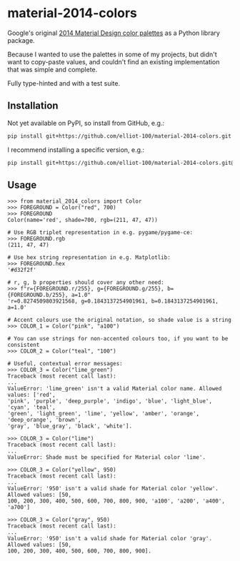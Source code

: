 # material-2014-colors

Google's original [2014 Material Design color palettes](https://m2.material.io/design/color/the-color-system.html#tools-for-picking-colors)
as a Python library package.

Because I wanted to use the palettes in some of my projects, but didn't want to
copy-paste values, and couldn't find an existing implementation that was simple
and complete.

Fully type-hinted and with a test suite.

## Installation

Not yet available on PyPI, so install from GitHub, e.g.:

```sh
pip install git+https://github.com/elliot-100/material-2014-colors.git
```

I recommend installing a specific version, e.g.:

```sh
pip install git+https://github.com/elliot-100/material-2014-colors.git@v0.1.0
```

## Usage

```pycon
>>> from material_2014_colors import Color
>>> FOREGROUND = Color("red", 700)
>>> FOREGROUND
Color(name='red', shade=700, rgb=(211, 47, 47))

# Use RGB triplet representation in e.g. pygame/pygame-ce:
>>> FOREGROUND.rgb
(211, 47, 47)

# Use hex string representation in e.g. Matplotlib:
>>> FOREGROUND.hex
'#d32f2f'

# r, g, b properties should cover any other need:
>>> f"r={FOREGROUND.r/255}, g={FOREGROUND.g/255}, b={FOREGROUND.b/255}, a=1.0"
'r=0.8274509803921568, g=0.1843137254901961, b=0.1843137254901961, a=1.0'

# Accent colours use the original notation, so shade value is a string  
>>> COLOR_1 = Color("pink", "a100")

# You can use strings for non-accented colours too, if you want to be consistent
>>> COLOR_2 = Color("teal", "100")

# Useful, contextual error messages:
>>> COLOR_3 = Color("lime_green") 
Traceback (most recent call last):
...
ValueError: 'lime_green' isn't a valid Material color name. Allowed values: ['red', 
'pink', 'purple', 'deep_purple', 'indigo', 'blue', 'light_blue', 'cyan', 'teal', 
'green', 'light_green', 'lime', 'yellow', 'amber', 'orange', 'deep_orange', 'brown', 
'gray', 'blue_gray', 'black', 'white'].

>>> COLOR_3 = Color("lime")
Traceback (most recent call last):
...
ValueError: Shade must be specified for Material color 'lime'.

>>> COLOR_3 = Color("yellow", 950)
Traceback (most recent call last):
...
ValueError: '950' isn't a valid shade for Material color 'yellow'. Allowed values: [50, 
100, 200, 300, 400, 500, 600, 700, 800, 900, 'a100', 'a200', 'a400', 'a700']

>>> COLOR_3 = Color("gray", 950)
Traceback (most recent call last):
...
ValueError: '950' isn't a valid shade for Material color 'gray'. Allowed values: [50, 
100, 200, 300, 400, 500, 600, 700, 800, 900].
```
